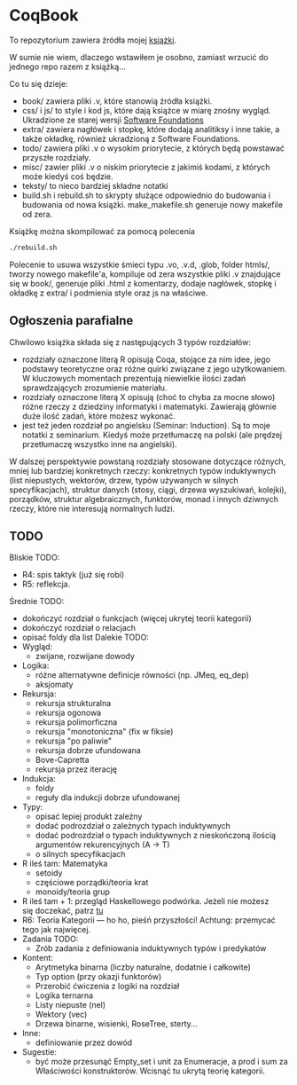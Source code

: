 # CoqBook

To repozytorium zawiera źródła mojej [książki](https://zeimer.github.io/).

W sumie nie wiem, dlaczego wstawiłem je osobno, zamiast wrzucić do jednego repo razem z książką...

Co tu się dzieje:
- book/ zawiera pliki .v, które stanowią źródła książki.
- css/ i js/ to style i kod js, które dają książce w miarę znośny wygląd. Ukradzione ze starej wersji [Software Foundations](https://softwarefoundations.cis.upenn.edu/)
- extra/ zawiera nagłówek i stopkę, które dodają analitiksy i inne takie, a także okładkę, również ukradzioną z Software Foundations.
- todo/ zawiera pliki .v o wysokim priorytecie, z których będą powstawać przyszłe rozdziały.
- misc/ zawier pliki .v o niskim priorytecie z jakimiś kodami, z których może kiedyś coś będzie.
- teksty/ to nieco bardziej składne notatki
- build.sh i rebuild.sh to skrypty służące odpowiednio do budowania i budowania od nowa książki. make_makefile.sh generuje nowy makefile od zera.

Książkę można skompilować za pomocą polecenia
```bash
./rebuild.sh
```
Polecenie to usuwa wszystkie śmieci typu .vo, .v.d, .glob, folder htmls/, tworzy nowego makefile'a, kompiluje od zera wszystkie pliki .v znajdujące się w book/, generuje pliki .html z komentarzy, dodaje nagłówek, stopkę i okładkę z extra/ i podmienia style oraz js na właściwe.

## Ogłoszenia parafialne

Chwilowo książka składa się z następujących 3 typów rozdziałów:
- rozdziały oznaczone literą R opisują Coqa, stojące za nim idee, jego podstawy teoretyczne oraz różne quirki związane z jego użytkowaniem. W kluczowych momentach prezentują niewielkie ilości zadań sprawdzających zrozumienie materiału.
- rozdziały oznaczone literą X opisują (choć to chyba za mocne słowo) różne rzeczy z dziedziny informatyki i matematyki. Zawierają głównie duże ilość zadań, które możesz wykonać.
- jest też jeden rozdział po angielsku (Seminar: Induction). Są to moje notatki z seminarium. Kiedyś może przetłumaczę na polski (ale prędzej przetłumaczę wszystko inne na angielski).

W dalszej perspektywie powstaną rozdziały stosowane dotyczące różnych, mniej lub bardziej konkretnych rzeczy: konkretnych typów induktywnych (list niepustych, wektorów, drzew, typów używanych w silnych specyfikacjach), struktur danych (stosy, ciągi, drzewa wyszukiwań, kolejki), porządków, struktur algebraicznych, funktorów, monad i innych dziwnych rzeczy, które nie interesują normalnych ludzi.

## TODO

Bliskie TODO:
- R4: spis taktyk (już się robi)
- R5: reflekcja.

Średnie TODO:
- dokończyć rozdział o funkcjach (więcej ukrytej teorii kategorii)
- dokończyć rozdział o relacjach
- opisać foldy dla list
Dalekie TODO:
- Wygląd:
  - zwijane, rozwijane dowody
- Logika:
  - różne alternatywne definicje równości (np. JMeq, eq_dep)
  - aksjomaty
- Rekursja:
  - rekursja strukturalna
  - rekursja ogonowa
  - rekursja polimorficzna
  - rekursja "monotoniczna" (fix w fiksie)
  - rekursja "po paliwie"
  - rekursja dobrze ufundowana
  - Bove-Capretta
  - rekursja przez iterację
- Indukcja:
  - foldy
  - reguły dla indukcji dobrze ufundowanej
- Typy:
  - opisać lepiej produkt zależny
  - dodać podrozdział o zależnych typach induktywnych
  - dodać podrozdział o typach induktywnych z nieskończoną ilością argumentów rekurencyjnych (A -> T)
  - o silnych specyfikacjach
- R ileś tam: Matematyka
  - setoidy
  - częściowe porządki/teoria krat
  - monoidy/teoria grup
- R ileś tam + 1: przegląd Haskellowego podwórka. Jeżeli nie możesz się doczekać, patrz [tu](https://github.com/Zeimer/HSLib)
- R6: Teoria Kategorii — ho ho, pieśń przyszłości! Achtung: przemycać tego jak najwięcej.
- Zadania TODO:
  - Zrób zadania z definiowania induktywnych typów i predykatów
- Kontent:
  - Arytmetyka binarna (liczby naturalne, dodatnie i całkowite)
  - Typ option (przy okazji funktorów)
  - Przerobić ćwiczenia z logiki na rozdział
  - Logika ternarna
  - Listy niepuste (nel)
  - Wektory (vec)
  - Drzewa binarne, wisienki, RoseTree, sterty...
- Inne:
  - definiowanie przez dowód
- Sugestie:
  - być może przesunąć Empty_set i unit za Enumeracje, a prod i sum za Właściwości konstruktorów. Wcisnąć tu ukrytą teorię kategorii.

